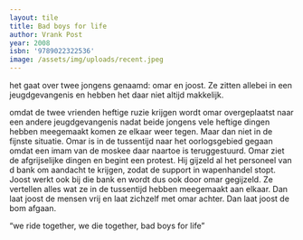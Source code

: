 ```yaml
---
layout: tile
title: Bad boys for life
author: Vrank Post
year: 2008
isbn: '9789022322536'
image: /assets/img/uploads/recent.jpeg
---
```

het gaat over twee jongens genaamd: omar en joost. Ze zitten allebei in een jeugdgevangenis en hebben het daar niet altijd makkelijk.

omdat de twee vrienden heftige ruzie krijgen wordt omar overgeplaatst naar een andere jeugdgevangenis nadat beide jongens vele heftige dingen hebben meegemaakt komen ze elkaar weer tegen. Maar dan niet in de fijnste situatie. Omar is in de tussentijd naar het oorlogsgebied gegaan omdat een imam van de moskee daar naartoe is teruggestuurd. Omar ziet de afgrijselijke dingen en begint een protest. Hij gijzeld al het personeel van d bank om aandacht te krijgen, zodat de support in wapenhandel stopt. Joost werkt ook bij die bank en wordt dus ook door omar gegijzeld. Ze vertellen alles wat ze in de tussentijd hebben meegemaakt aan elkaar. Dan laat joost de mensen vrij en laat zichzelf met omar achter. Dan laat joost de bom afgaan. 

“we ride together, we die together, bad boys for life”
